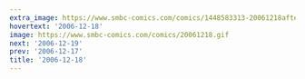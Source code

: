 ```yaml
---
extra_image: https://www.smbc-comics.com/comics/1448583313-20061218after.png
hovertext: '2006-12-18'
image: https://www.smbc-comics.com/comics/20061218.gif
next: '2006-12-19'
prev: '2006-12-17'
title: '2006-12-18'
---
```

